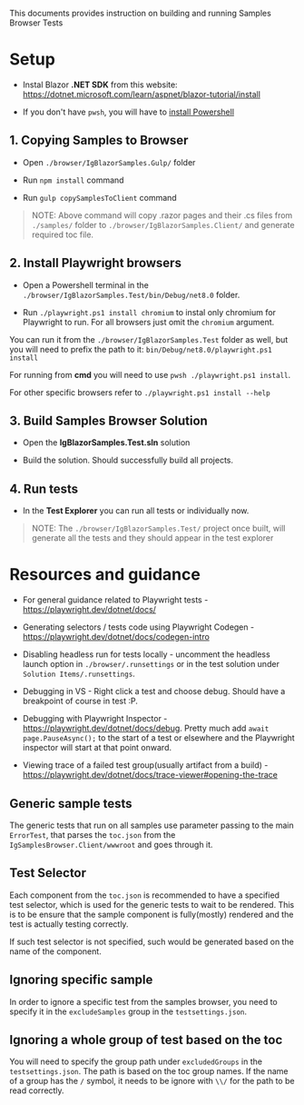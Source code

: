 This documents provides instruction on building and running Samples Browser Tests

# Setup

- Instal Blazor **.NET SDK** from this website:
https://dotnet.microsoft.com/learn/aspnet/blazor-tutorial/install

- If you don't have `pwsh`, you will have to [install Powershell](https://docs.microsoft.com/powershell/scripting/install/installing-powershell)

## 1. Copying Samples to Browser

- Open `./browser/IgBlazorSamples.Gulp/` folder

- Run `npm install` command

- Run `gulp copySamplesToClient` command

> NOTE: Above command will copy .razor pages and their .cs files from `./samples/` folder to `./browser/IgBlazorSamples.Client/` and generate required toc file.

## 2. Install Playwright browsers

- Open a Powershell terminal in the `./browser/IgBlazorSamples.Test/bin/Debug/net8.0` folder.

- Run `./playwright.ps1 install chromium` to instal only chromium for Playwright to run. For all browsers just omit the  `chromium` argument.

You can run it from the `./browser/IgBlazorSamples.Test` folder as well, but you will need to prefix the path to it: `bin/Debug/net8.0/playwright.ps1 install`

For running from **cmd** you will need to use `pwsh ./playwright.ps1 install`.

For other specific browsers refer to `./playwright.ps1 install --help`

## 3. Build Samples Browser Solution

- Open the **IgBlazorSamples.Test.sln** solution

- Build the solution. Should successfully build all projects.

## 4. Run tests

- In the **Test Explorer** you can run all tests or individually now.

> NOTE: The `./browser/IgBlazorSamples.Test/` project once built, will generate all the tests and they should appear in the test explorer

# Resources and guidance

- For general guidance related to Playwright tests - https://playwright.dev/dotnet/docs/

- Generating selectors / tests code using Playwright Codegen - https://playwright.dev/dotnet/docs/codegen-intro

- Disabling headless run for tests locally - uncomment the headless launch option in `./browser/.runsettings` or in the test solution under `Solution Items/.runsettings`.

- Debugging in VS - Right click a test and choose debug. Should have a breakpoint of course in test :P.

- Debugging with Playwright Inspector - https://playwright.dev/dotnet/docs/debug. Pretty much add `await page.PauseAsync();` to the start of a test or elsewhere and the Playwright inspector will start at that point onward.

- Viewing trace of a failed test group(usually artifact from a build) - https://playwright.dev/dotnet/docs/trace-viewer#opening-the-trace

## Generic sample tests

The generic tests that run on all samples use parameter passing to the main `ErrorTest`, that parses the `toc.json` from the `IgSamplesBrowser.Client/wwwroot` and goes through it.

## Test Selector

Each component from the `toc.json` is recommended to have a specified test selector, which is used for the generic tests to wait to be rendered. This is to be ensure that the sample component is fully(mostly) rendered and the test is actually testing correctly.

If such test selector is not specified, such would be generated based on the name of the component.

## Ignoring specific sample

In order to ignore a specific test from the samples browser, you need to specify it in the `excludeSamples` group in the `testsettings.json`.

## Ignoring a whole group of test based on the toc

You will need to specify the group path under `excludedGroups` in the `testsettings.json`. The path is based on the toc group names.
If the name of a group has the `/` symbol, it needs to be ignore with `\\/` for the path to be read correctly.

